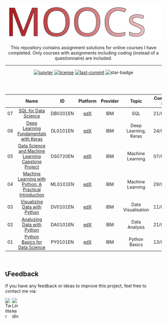 <div align="center">
    <br>
    <img src="Repo-Logo.svg" width="500" title="hover text">
    <p>
    This repository contains assignment solutions for online courses I have completed. Only courses with assignments including coding (instead of a questionnaire) are included. 
    </p>
    <hr/>
</div>

<div align="center">

[![jupyter](https://img.shields.io/badge/Written%20in%20-Jupyter-orange.svg)](https://jupyter.org/try)
[![license](https://img.shields.io/badge/License-MIT-0298c3.svg)](https://opensource.org/licenses/MIT)
[![last-commit](https://img.shields.io/github/last-commit/KOrfanakis/MOOCs)](https://github.com/KOrfanakis/MOOCs/commits/master)
![star-badge](https://img.shields.io/static/v1?label=%F0%9F%8C%9F&message=If%20Useful&style=style=flat&color=critical)

</div>

<br>



<br>

|    	|         Name         	|    ID    	| Platform 	| Provider 	| Topic 	| Completion Date 	| Assessment Type 	| Certificate 	|
|:--:	|:--------------------:	|:--------:	|:--------:	|:--------:	|:-----:	|:---------------:	|:---------------:	|:-----------:	|
| 07 	| [SQL for Data Science](https://www.edx.org/course/sql-for-data-science?index=product&queryID=4b95960e4a49ba796fee6c30983f75c9&position=1) 	| DB0201EN 	|    [edX](https://www.edx.org/)   	|    IBM   	|  SQL  	|    21/09/2021   	|  Questionnaire  	|     [Link](https://courses.edx.org/certificates/82690c7e14d143f4ab8845cfa2a69d50)    	|
| 06 	| [Deep Learning Fundamentals with Keras](https://www.edx.org/course/deep-learning-fundamentals-with-keras?index=product&queryID=8c5438488cc60706091eeae7ab2682b4&position=1) 	| DL0101EN 	|    [edX](https://www.edx.org/)   	|    IBM   	|  Deep Learning, Keras  	|    24/02/2021   	|  Questionnaire  	|     [Link](https://courses.edx.org/certificates/7c2ce2998b2d4727abbf28d2724afb28)    	|
| 05 	| [Data Science and Machine Learning Capstone Project](https://www.edx.org/course/data-science-and-machine-learning-capstone-project?index=product&queryID=4bf6b394c20d916cfe12e43ea9345dd8&position=1) 	| DS0720EN 	|    [edX](https://www.edx.org/)   	|    IBM   	|  Machine Learning  	|    07/07/2020   	|  Coding Project✔️  	|     [Link](https://courses.edx.org/certificates/068041ffc9844dfd9521b1022bc0916b)    	|
| 04 	| [Machine Learning with Python: A Practical Introduction](https://www.edx.org/course/machine-learning-with-python-a-practical-introduct?index=product&queryID=bc65fa18a55601fe0835c3bb9bea2b7f&position=3) 	| ML0101EN 	|    [edX](https://www.edx.org/)   	|    IBM   	|  Machine Learning  	|    29/06/2020   	|  Coding Project✔️  	|     [Link](https://courses.edx.org/certificates/c933a5fd48b64ce5aa3f48d49ff835e8)    	|
| 03 	| [Visualizing Data with Python](https://www.edx.org/course/visualizing-data-with-python?index=product&queryID=d54ad2060f7e2f626f230a74035ee62a&position=2) 	| DV0101EN 	|    [edX](https://www.edx.org/)   	|    IBM   	|  Data Visualisation  	|    11/06/2020   	|  Coding Project✔️  	|     [Link](https://courses.edx.org/certificates/f42f5a49ede34f8da898c6f120b207e6)    	|
| 02 	| [Analyzing Data with Python](https://www.edx.org/course/analyzing-data-with-python?index=product&queryID=bc55b550d83d19ca1b8e1c25eff4dc67&position=3) 	| DA0101EN 	|    [edX](https://www.edx.org/)   	|    IBM   	|  Data Analysis  	|    21/05/2020   	|  Coding Project✔️  	|     [Link](https://courses.edx.org/certificates/0e051d4076f34048a152b2a345ccbe04)    	|
| 01 	| [Python Basics for Data Science](https://www.edx.org/course/python-basics-for-data-science?index=product&queryID=01892b85b32f2448eadb8fc1e1f7e1e3&position=1) 	|  PY0101EN 	|    [edX](https://www.edx.org/)   	|    IBM   	|  Python Basics  	|    13/05/2020   	|  Coding Project✔️  	|     [Link](https://courses.edx.org/certificates/514d2e8820c94327827df1455f22840a)    	|

<br>

## 📞Feedback

If you have any feedback or ideas to improve this project, feel free to contact me via:

<a href="https://twitter.com/korfanakis">
  <img align="left" alt="Twitter" width="22px" src="https://cdn.jsdelivr.net/npm/simple-icons@v3/icons/twitter.svg" />
</a>

<a href="https://uk.linkedin.com/in/korfanakis">
  <img align="left" alt="LinkedIn" width="22px" src="https://cdn.jsdelivr.net/npm/simple-icons@v3/icons/linkedin.svg" />
</a>

